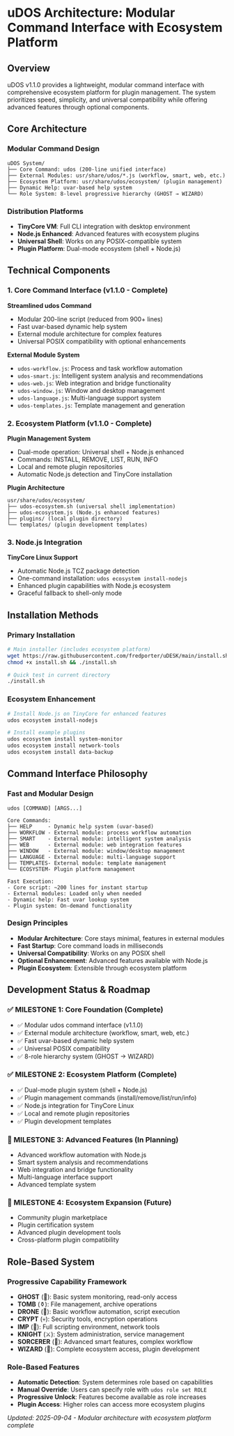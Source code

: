 # uDOS Architecture: Modular Command Interface with Ecosystem Platform

## Overview
uDOS v1.1.0 provides a lightweight, modular command interface with comprehensive ecosystem platform for plugin management. The system prioritizes speed, simplicity, and universal compatibility while offering advanced features through optional components.

## Core Architecture

### Modular Command Design
```
uDOS System/
├── Core Command: udos (200-line unified interface)
├── External Modules: usr/share/udos/*.js (workflow, smart, web, etc.)
├── Ecosystem Platform: usr/share/udos/ecosystem/ (plugin management)
├── Dynamic Help: uvar-based help system
└── Role System: 8-level progressive hierarchy (GHOST → WIZARD)
```

### Distribution Platforms
- **TinyCore VM**: Full CLI integration with desktop environment
- **Node.js Enhanced**: Advanced features with ecosystem plugins
- **Universal Shell**: Works on any POSIX-compatible system
- **Plugin Platform**: Dual-mode ecosystem (shell + Node.js)

## Technical Components

### 1. Core Command Interface (v1.1.0 - Complete)
**Streamlined udos Command**
- Modular 200-line script (reduced from 900+ lines)
- Fast uvar-based dynamic help system
- External module architecture for complex features
- Universal POSIX compatibility with optional enhancements

**External Module System**
- `udos-workflow.js`: Process and task workflow automation
- `udos-smart.js`: Intelligent system analysis and recommendations
- `udos-web.js`: Web integration and bridge functionality
- `udos-window.js`: Window and desktop management
- `udos-language.js`: Multi-language support system
- `udos-templates.js`: Template management and generation

### 2. Ecosystem Platform (v1.1.0 - Complete)
**Plugin Management System**
- Dual-mode operation: Universal shell + Node.js enhanced
- Commands: INSTALL, REMOVE, LIST, RUN, INFO
- Local and remote plugin repositories
- Automatic Node.js detection and TinyCore installation

**Plugin Architecture**
```
usr/share/udos/ecosystem/
├── udos-ecosystem.sh (universal shell implementation)
├── udos-ecosystem.js (Node.js enhanced features)
├── plugins/ (local plugin directory)
└── templates/ (plugin development templates)
```

### 3. Node.js Integration
**TinyCore Linux Support**
- Automatic Node.js TCZ package detection
- One-command installation: `udos ecosystem install-nodejs`
- Enhanced plugin capabilities with Node.js ecosystem
- Graceful fallback to shell-only mode

## Installation Methods

### Primary Installation
```bash
# Main installer (includes ecosystem platform)
wget https://raw.githubusercontent.com/fredporter/uDESK/main/install.sh
chmod +x install.sh && ./install.sh

# Quick test in current directory
./install.sh
```

### Ecosystem Enhancement
```bash
# Install Node.js on TinyCore for enhanced features
udos ecosystem install-nodejs

# Install example plugins
udos ecosystem install system-monitor
udos ecosystem install network-tools
udos ecosystem install data-backup
```

## Command Interface Philosophy

### Fast and Modular Design
```
udos [COMMAND] [ARGS...]

Core Commands:
├── HELP     - Dynamic help system (uvar-based)
├── WORKFLOW - External module: process workflow automation  
├── SMART    - External module: intelligent system analysis
├── WEB      - External module: web integration features
├── WINDOW   - External module: window/desktop management
├── LANGUAGE - External module: multi-language support
├── TEMPLATES- External module: template management
└── ECOSYSTEM- Plugin platform management

Fast Execution:
- Core script: ~200 lines for instant startup
- External modules: Loaded only when needed
- Dynamic help: Fast uvar lookup system
- Plugin system: On-demand functionality
```

### Design Principles
- **Modular Architecture**: Core stays minimal, features in external modules
- **Fast Startup**: Core command loads in milliseconds
- **Universal Compatibility**: Works on any POSIX shell
- **Optional Enhancement**: Advanced features available with Node.js
- **Plugin Ecosystem**: Extensible through ecosystem platform

## Development Status & Roadmap

### ✅ MILESTONE 1: Core Foundation (Complete)
- ✅ Modular udos command interface (v1.1.0)
- ✅ External module architecture (workflow, smart, web, etc.)
- ✅ Fast uvar-based dynamic help system
- ✅ Universal POSIX compatibility
- ✅ 8-role hierarchy system (GHOST → WIZARD)

### ✅ MILESTONE 2: Ecosystem Platform (Complete) 
- ✅ Dual-mode plugin system (shell + Node.js)
- ✅ Plugin management commands (install/remove/list/run/info)
- ✅ Node.js integration for TinyCore Linux
- ✅ Local and remote plugin repositories
- ✅ Plugin development templates

### 🚧 MILESTONE 3: Advanced Features (In Planning)
- Advanced workflow automation with Node.js
- Smart system analysis and recommendations
- Web integration and bridge functionality
- Multi-language interface support
- Advanced template system

### 🔮 MILESTONE 4: Ecosystem Expansion (Future)
- Community plugin marketplace
- Plugin certification system
- Advanced plugin development tools
- Cross-platform plugin compatibility

## Role-Based System

### Progressive Capability Framework
- **GHOST** (👻): Basic system monitoring, read-only access
- **TOMB** (⚱️): File management, archive operations
- **DRONE** (🤖): Basic workflow automation, script execution
- **CRYPT** (💀): Security tools, encryption operations
- **IMP** (👹): Full scripting environment, network tools
- **KNIGHT** (⚔️): System administration, service management
- **SORCERER** (🔮): Advanced smart features, complex workflow
- **WIZARD** (🧙): Complete ecosystem access, plugin development

### Role-Based Features
- **Automatic Detection**: System determines role based on capabilities
- **Manual Override**: Users can specify role with `udos role set ROLE`
- **Progressive Unlock**: Features become available as role increases
- **Plugin Access**: Higher roles can access more ecosystem plugins

*Updated: 2025-09-04 - Modular architecture with ecosystem platform complete*
